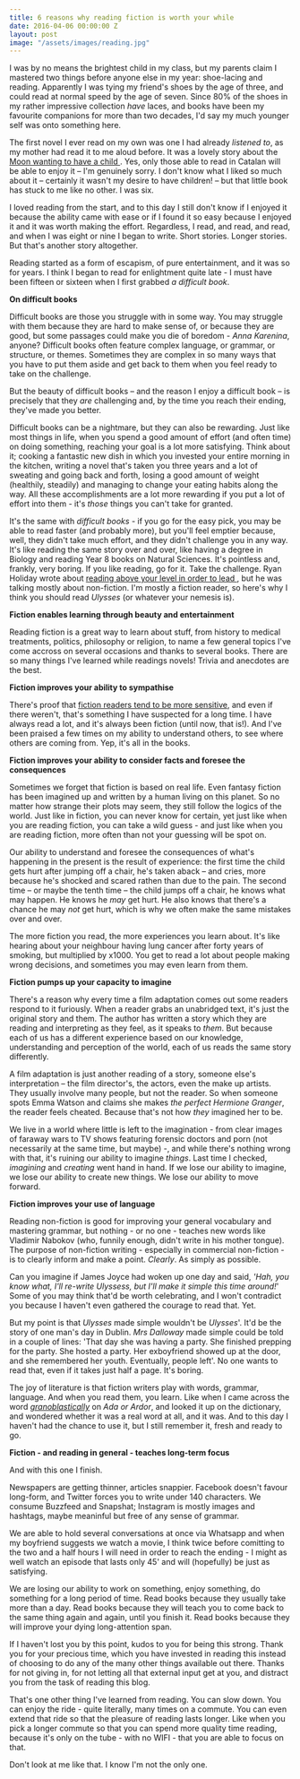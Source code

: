 ```yaml
---
title: 6 reasons why reading fiction is worth your while
date: 2016-04-06 00:00:00 Z
layout: post
image: "/assets/images/reading.jpg"
---
```


I was by no means the brightest child in my class, but my parents claim I mastered two things before anyone else in my year: shoe-lacing and reading. Apparently I was tying my friend's shoes by the age of three, and could read at normal speed by the age of seven. Since 80% of the shoes in my rather impressive collection _have_ laces, and books have been my favourite companions for more than two decades, I'd say my much younger self was onto something here.

The first novel I ever read on my own was one I had already _listened to_, as my mother had read it to me aloud before. It was a lovely story about the <a href="https://www.amazon.es/lluna-fill-Barco-Vapor-Azul/dp/8476296770/277-2040750-0621726?ie=UTF8&*Version*=1&*entries*=0" target="_blank">Moon wanting to have a child </a>. Yes, only those able to read in Catalan will be able to enjoy it – I'm genuinely sorry. I don't know what I liked so much about it – certainly it wasn't my desire to have children! – but that little book has stuck to me like no other. I was six.

I loved reading from the start, and to this day I still don't know if I enjoyed it because the ability came with ease or if I found it so easy because I enjoyed it and it was worth making the effort. Regardless, I read, and read, and read, and when I was eight or nine I began to write. Short stories. Longer stories. But that's another story altogether.

Reading started as a form of escapism, of pure entertainment, and it was so for years. I think I began to read for enlightment quite late - I must have been fifteen or sixteen when I first grabbed _a difficult book_. 

**On difficult books**

Difficult books are those you struggle with in some way. You may struggle with them because they are hard to make sense of, or because they are good, but some passages could make you die of boredom - _Anna Karenina_, anyone? Difficult books often feature complex language, or grammar, or structure, or themes. Sometimes they are complex in so many ways that you have to put them aside and get back to them when you feel ready to take on the challenge.

But the beauty of difficult books – and the reason I enjoy a difficult book – is precisely that they _are_ challenging and, by the time you reach their ending, they've made you better. 

Difficult books can be a nightmare, but they can also be rewarding. Just like most things in life, when you spend a good amount of effort (and often time) on doing something, reaching your goal is a lot more satisfying. Think about it; cooking a fantastic new dish in which you invested your entire morning in the kitchen, writing a novel that's taken you three years and a lot of sweating and going back and forth, losing a good amount of weight (healthily, steadily) and managing to change your eating habits along the way. All these accomplishments are a lot more rewarding if you put a lot of effort into them - it's _those_ things you can't take for granted.

It's the same with _difficult books_ - if you go for the easy pick, you may be able to read faster (and probably more), but you'll feel emptier because, well, they didn't take much effort, and they didn't challenge you in any way. It's like reading the same story over and over, like having a degree in Biology and reading Year 8 books on Natural Sciences. It's pointless and, frankly, very boring. If you like reading, go for it. Take the challenge. Ryan Holiday wrote about <a href="http://thoughtcatalog.com/ryan-holiday/2013/04/read-to-lead-how-to-digest-books-above-your-level/" target="_blank" >reading above your level in order to lead </a>, but he was talking mostly about non-fiction. I'm mostly a fiction reader, so here's why I think you should read _Ulysses_ (or whatever your nemesis is).

**Fiction enables learning through beauty and entertainment**

Reading fiction is a great way to learn about stuff, from history to medical treatments, politics, philosophy or religion, to name a few general topics I've come accross on several occasions and thanks to several books. There are so many things I've learned while readings novels! Trivia and anecdotes are the best.

**Fiction improves your ability to sympathise**

There's proof that <a href="http://www.scientificamerican.com/article/novel-finding-reading-literary-fiction-improves-empathy/" target="_blank">fiction readers tend to be more sensitive</a>, and even if there weren't, that's something I have suspected for a long time. I have always read a lot, and it's always been fiction (until now, that is!). And I've been praised a few times on my ability to understand others, to see where others are coming from. Yep, it's all in the books. 

**Fiction improves your ability to consider facts and foresee the consequences**

Sometimes we forget that fiction is based on real life. Even fantasy fiction has been imagined up and written by a human living on this planet. So no matter how strange their plots may seem, they still follow the logics of the world. Just like in fiction, you can never know for certain, yet just like when you are reading fiction, you can take a wild guess - and just like when you are reading fiction, more often than not your guessing will be spot on. 

Our ability to understand and foresee the consequences of what's happening in the present is the result of experience: the first time the child gets hurt after jumping off a chair, he's taken aback – and cries, more because he's shocked and scared rathen than due to the pain. The second time – or maybe the tenth time – the child jumps off a chair, he knows what may happen. He knows he _may_ get hurt. He also knows that there's a chance he may _not_ get hurt, which is why we often make the same mistakes over and over. 

The more fiction you read, the more experiences you learn about. It's like hearing about your neighbour having lung cancer after forty years of smoking, but multiplied by x1000. You get to read a lot about people making wrong decisions, and sometimes you may even learn from them.

**Fiction pumps up your capacity to imagine**

There's a reason why every time a film adaptation comes out some readers respond to it furiously. When a reader grabs an unabridged text, it's just the original story and them. The author has written a story which they are reading and interpreting as they feel, as it speaks to _them_. But because each of us has a different experience based on our knowledge, understanding and perception of the world, each of us reads the same story differently.

A film adaptation is just another reading of a story, someone else's interpretation – the film director's, the actors, even the make up artists. They usually involve many people, but not the reader. So when someone spots Emma Watson and claims she makes _the perfect Hermione Granger_, the reader feels cheated. Because that's not how _they_ imagined her to be.

We live in a world where little is left to the imagination - from clear images of faraway wars to TV shows featuring forensic doctors and porn (not necessarily at the same time, but maybe) -, and while there's nothing wrong with that, it's ruining our ability to imagine _things_. Last time I checked, _imagining_ and _creating_ went hand in hand. If we lose our ability to imagine, we lose our ability to create new things. We lose our ability to move forward.

**Fiction improves your use of language**

Reading non-fiction is good for improving your general vocabulary and mastering grammar, but nothing - or no one - teaches new words like Vladimir Nabokov (who, funnily enough, didn't write in his mother tongue). The purpose of non-fiction writing - especially in commercial non-fiction - is to clearly inform and make a point. _Clearly_. As simply as possible.

Can you imagine if James Joyce had woken up one day and said, _'Hah, you know what, I'll re-write Ulyssess, but I'll make it simple this time around!_' Some of you may think that'd be worth celebrating, and I won't contradict you because I haven't even gathered the courage to read that. Yet. 

But my point is that _Ulysses_ made simple wouldn't be _Ulysses_'. It'd be the story of one man's day in Dublin. _Mrs Dalloway_ made simple could be told in a couple of lines: 'That day she was having a party. She finished prepping for the party. She hosted a party. Her exboyfriend showed up at the door, and she remembered her youth. Eventually, people left'. No one wants to read that, even if it takes just half a page. It's boring. 

The joy of literature is that fiction writers play with words, grammar, language. And when you read them, you learn. Like when I came across the word <a href="http://www.merriam-webster.com/dictionary/granoblastic" target="_blank">_granoblastically_</a> on _Ada or Ardor_, and looked it up on the dictionary, and wondered whether it was a real word at all, and it was. And to this day I haven't had the chance to use it, but I still remember it, fresh and ready to go. 

**Fiction - and reading in general - teaches long-term focus**

And with this one I finish.

Newspapers are getting thinner, articles snappier. Facebook doesn't favour long-form, and Twitter forces you to write under 140 characters. We consume Buzzfeed and Snapshat; Instagram is mostly images and hashtags, maybe meaninful but free of any sense of grammar. 

We are able to hold several conversations at once via Whatsapp and when my boyfriend suggests we watch a movie, I think twice before comitting to the two and a half hours I will need in order to reach the ending - I might as well watch an episode that lasts only 45' and will (hopefully) be just as satisfying. 

We are losing our ability to work on something, enjoy something, do something for a long period of time. Read books because they usually take more than a day. Read books because they will teach you to come back to the same thing again and again, until you finish it. Read books because they will improve your dying long-attention span.

If I haven't lost you by this point, kudos to you for being this strong. Thank you for your precious time, which you have invested in reading this instead of choosing to do any of the many other things available out there. Thanks for not giving in, for not letting all that external input get at you, and distract you from the task of reading this blog.

That's one other thing I've learned from reading. You can slow down. You can enjoy the ride - quite literally, many times on a commute. You can even extend that ride so that the pleasure of reading lasts longer. Like when you pick a longer commute so that you can spend more quality time reading, because it's only on the tube - with no WIFI - that you are able to focus on that.

Don't look at me like that. I know I'm not the only one.
